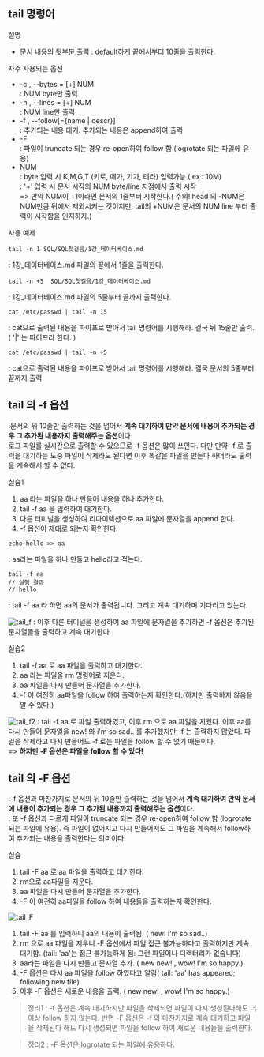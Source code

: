 ## tail 명령어

설명 
* 문서 내용의 뒷부분 출력 
: default하게 끝에서부터 10줄을 출력한다. 

자주 사용되는 옵션 
* -c , --bytes = \[+\] NUM  <br>: NUM byte만 출력
* -n , --lines = \[+\] NUM  <br>: NUM line만 출력
* -f , --follow\[={name | descr}]   <br>: 추가되는 내용 대기. 추가되는 내용은 append하여 출력
* -F
 <br>: 파일이 truncate 되는 경우 re-open하여 follow 함 (logrotate 되는 파일에 유용)
 * NUM
 <br>: byte 입력 시 K,M,G,T (키로, 메가, 기가, 테라) 입력가능 ( ex : 10M)
 <br> : '+' 입력 시 문서 시작의 NUM byte/line 지점에서 출력 시작
 <br>=> 만약 NUM이 +1이라면 문서의 1줄부터 시작한다.( 주의! head 의 -NUM은 NUM만큼 뒤에서 제외시키는 것이지만, tail의 +NUM은 문서의 NUM line 부터 출력이 시작함을 인지하자.)

사용 예제 

```
tail -n 1 SQL/SQL첫걸음/1강_데이터베이스.md 
```
: 1강_데이터베이스.md 파일의 끝에서 1줄을 출력한다. 

```
tail -n +5  SQL/SQL첫걸음/1강_데이터베이스.md
```
: 1강_데이터베이스.md 파일의 5줄부터 끝까지 출력한다.

``` 
cat /etc/passwd | tail -n 15
```
: cat으로 출력된 내용을 파이프로 받아서 tail 명령어를 시행해라. 결국 뒤 15줄만 출력. ( '\|' 는 파이프라 한다. ) 


```
cat /etc/passwd | tail -n +5
```
: cat으로 출력된 내용을 파이프로 받아서 tail 명령어를 시행해라. 결국 문서의 5줄부터 끝까지 출력


## tail 의 -f 옵션 
:문서의 뒤 10줄만 출력하는 것을 넘어서 **계속 대기하여 만약 문서에 내용이 추가되는 경우 그 추가된 내용까지 출력해주는 옵션**이다. 
<br> 로그 파일를 실시간으로 출력할 수 있으므로 -f 옵션은 많이 쓰인다. 다만 만약 -f 로 출력을 대기하는 도중 파일이 삭제라도 된다면 이후 똑같은 파일을 만든다 하더라도 출력을 계속해서 할 수 없다. 

실습1 
1. aa 라는 파일을 하나 만들어 내용을 하나 추가한다. 
2. tail -f aa 을 입력하여 대기한다.
3. 다른 터미널을 생성하여 리다이렉션으로 aa 파일에 문자열을 append 한다.
4. -f 옵션이 제대로 되는지 확인한다.

```
echo hello >> aa 
```
: aa라는 파일을 하나 만들고 hello라고 적는다.

```
tail -f aa
// 실행 결과 
// hello

```
: tail -f aa 라 하면 aa의 문서가 출력됩니다. 그리고 계속 대기하며 기다리고 있는다. 


![tail_f](https://user-images.githubusercontent.com/38216027/61861493-04b34480-af07-11e9-936e-a29a500101f9.png)
: 이후 다른 터미널을 생성하여 aa 파일에 문자열을 추가하면 -f 옵션은 추가된 문자열들을 출력하고 계속 대기한다. 


실습2 
1. tail -f aa 로 aa 파일을 출력하고 대기한다.
2. aa 라는 파일을 rm 명령어로 지운다.
3. aa 파일을 다시 만들어 문자열을 추가한다.
4. -f 이 여전히 aa파일을 follow 하여 출력하는지 확인한다.(하지만 출력하지 않음을 알 수 있다.) 

![tail_f2](https://user-images.githubusercontent.com/38216027/61862008-1812df80-af08-11e9-838e-5cee0958c7a4.png)
: tail -f aa 로 파일 출력하였고, 이후 rm 으로 aa 파일을 지웠다. 이후 aa를 다시 만들어 문자열을 new! 와 i'm so sad.. 를 추가했지만 -f 는 출력하지 않았다. 파일을 삭제하고 다시 만들어도 -f 로는 파일을 follow 할 수 없기 때문이다. 
<br>=> **하지만 -F 옵션은 파일을 follow 할 수 있다!** 

## tail 의 -F 옵션
:-f 옵션과 마찬가지로 문서의 뒤 10줄만 출력하는 것을 넘어서 **계속 대기하여 만약 문서에 내용이 추가되는 경우 그 추가된 내용까지 출력해주는 옵션**이다. 
 <br>: 또 -f 옵션과 다르게 파일이 truncate 되는 경우 re-open하여 follow 함 (logrotate 되는 파일에 유용). 즉 파일이 없어지고 다시 만들어져도 그 파일을 계속해서 follow하여 추가되는 내용을 출력한다는 의미이다. 


 실습

 1. tail -F aa 로  aa 파일을 출력하고 대기한다. 
 2. rm으로 aa파일을 지운다. 
 3. aa 파일을 다시 만들어 문자열을 추가한다.
 4. -F 이 여전히 aa파일을 follow 하여 내용들을 출력하는지 확인한다.

 ![tail_F](https://user-images.githubusercontent.com/38216027/61862781-62e12700-af09-11e9-8280-fa8b78e8fd1c.png)
1. tail -F aa 를 입력하니 aa의 내용이 출력됨. ( new! i'm so sad..) 
2. rm 으로 aa 파일을 지우니 -F 옵션에서 파일 접근 불가능하다고 출력하지만 계속 대기함. (tail: 'aa'는 접근 불가능하게 됨: 그런 파일이나 디렉터리가 없습니다)
3. aa라는 파일을 다시 만들고 문자열 추가. ( new new! , wow! I'm so happy.)
4. -F 옵션은 다시 aa 파일을  follow 하였다고 알림( tail: 'aa' has appeared;  following new file)
5. 이후 -F 옵션은 새로운 내용을 출력. ( new new! , wow! I'm so happy.)


> 정리1 : -f 옵션은 계속 대기하지만 파일을 삭제되면 파일이 다시 생성된다해도 더이상 follow 하지 않는다. 반면 -F 옵션은 -f 와 마찬가지로 계속 대기하고 파일을 삭제된다 해도 다시 생성되면 파일을 follow 하여 새로운 내용들을 출력한다.

> 정리2 : -F 옵션은 logrotate 되는 파일에 유용하다.
